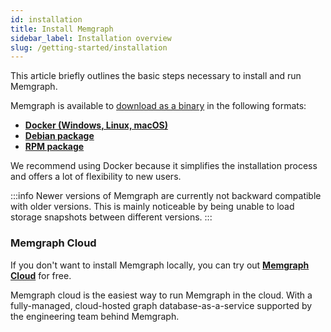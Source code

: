 ```yaml
---
id: installation
title: Install Memgraph
sidebar_label: Installation overview
slug: /getting-started/installation
---
```


This article briefly outlines the basic steps necessary to install and run Memgraph.

Memgraph is available to [download as a binary](https://memgraph.com/download/) in the following formats:
  * **[Docker (Windows, Linux, macOS)](./docker-installation.md)**
  * **[Debian package](./debian-installation.md)**
  * **[RPM package](./rpm-installation.md)**

We recommend using Docker because it simplifies the installation process and offers a lot of flexibility to new users.

:::info
Newer versions of Memgraph are currently not backward compatible with older versions. This is mainly noticeable by being unable to load storage snapshots between different versions.
:::

### Memgraph Cloud

If you don't want to install Memgraph locally, you can try out **[Memgraph Cloud](https://memgraph.com/product/cloud)** for free. 

Memgraph cloud is the easiest way to run Memgraph in the cloud. With a fully-managed, cloud-hosted graph database-as-a-service supported by the engineering team behind Memgraph.